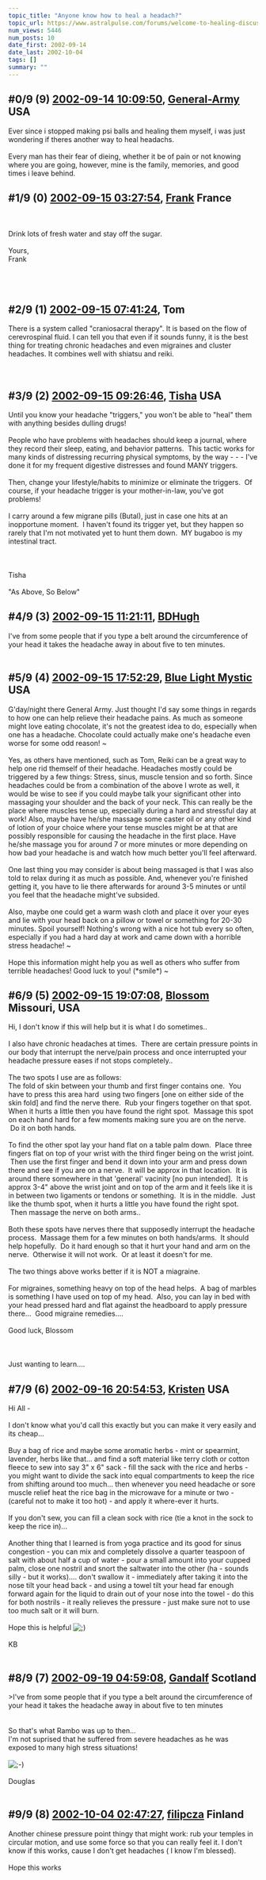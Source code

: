 ```yaml
---
topic_title: "Anyone know how to heal a headach?"
topic_url: https://www.astralpulse.com/forums/welcome-to-healing-discussions!/anyone-know-how-to-heal-a-headach
num_views: 5446
num_posts: 10
date_first: 2002-09-14
date_last: 2002-10-04
tags: []
summary: ""
---
```


## \#0/9 (9) [2002-09-14 10:09:50](https://www.astralpulse.com/forums/index.php?msg=117648), [General-Army](https://www.astralpulse.com/forums/profile/?u=997) USA ##
<section>
Ever since i stopped making psi balls and healing them myself, i was just wondering if theres another way to heal headachs.
<br>
<br>
Every man has their fear of dieing, whether it be of pain or not knowing where you are going, however, mine is the family, memories, and good times i leave behind.
</section>

## \#1/9 (0) [2002-09-15 03:27:54](https://www.astralpulse.com/forums/index.php?msg=12535), [Frank](https://www.astralpulse.com/forums/profile/?u=359) France ##
<section>
<br>
<br>
Drink lots of fresh water and stay off the sugar.
<br>
<br>
Yours,
<br>
Frank
<br>
<br>
<br>
<br>
</section>

## \#2/9 (1) [2002-09-15 07:41:24](https://www.astralpulse.com/forums/index.php?msg=12549), Tom  ##
<section>
There is a system called "craniosacral therapy". It is based on the flow of cerevrospinal fluid. I can tell you that even if it sounds funny, it is the best thing for treating chronic headaches and even migraines and cluster headaches. It combines well with shiatsu and reiki.
<br>
<br>
<br>
</section>

## \#3/9 (2) [2002-09-15 09:26:46](https://www.astralpulse.com/forums/index.php?msg=12557), [Tisha](https://www.astralpulse.com/forums/profile/?u=594) USA ##
<section>
Until you know your headache "triggers," you won't be able to "heal" them with anything besides dulling drugs!
<br>
<br>
People who have problems with headaches should keep a journal, where they record their sleep, eating, and behavior patterns.  This tactic works for many kinds of distressing recurring physical symptoms, by the way - - - I've done it for my frequent digestive distresses and found MANY triggers.
<br>
<br>
Then, change your lifestyle/habits to minimize or eliminate the triggers.  Of course, if your headache trigger is your mother-in-law, you've got problems!
<br>
<br>
I carry around a few migrane pills (Butal), just in case one hits at an inopportune moment.  I haven't found its trigger yet, but they happen so rarely that I'm not motivated yet to hunt them down.  MY bugaboo is my intestinal tract.
<br>
<br>
<br>
<br>
Tisha
<br>
<br>
"As Above, So Below"
</section>

## \#4/9 (3) [2002-09-15 11:21:11](https://www.astralpulse.com/forums/index.php?msg=12561), [BDHugh](https://www.astralpulse.com/forums/profile/?u=52)  ##
<section>
I've from some people that if you type a belt around the circumference of your head it takes the headache away in about five to ten minutes.
<br>
<br>
</section>

## \#5/9 (4) [2002-09-15 17:52:29](https://www.astralpulse.com/forums/index.php?msg=12576), [Blue Light Mystic](https://www.astralpulse.com/forums/profile/?u=123) USA ##
<section>
G'day/night there General Army. Just thought I'd say some things in regards to how one can help relieve their headache pains. As much as someone might love eating chocolate, it's not the greatest idea to do, especially when one has a headache. Chocolate could actually make one's headache even worse for some odd reason! ~
<br>
<br>
Yes, as others have mentioned, such as Tom, Reiki can be a great way to help one rid themself of their headache. Headaches mostly could be triggered by a few things: Stress, sinus, muscle tension and so forth. Since headaches could be from a combination of the above I wrote as well, it would be wise to see if you could maybe talk your significant other into massaging your shoulder and the back of your neck. This can really be the place where muscles tense up, especially during a hard and stressful day at work! Also, maybe have he/she massage some caster oil or any other kind of lotion of your choice where your tense muscles might be at that are possibly responsible for causing the headache in the first place. Have he/she massage you for around 7 or more minutes or more depending on how bad your headache is and watch how much better you'll feel afterward.
<br>
<br>
One last thing you may consider is about being massaged is that I was also told to relax during it as much as possible. And, whenever you're finished getting it, you have to lie there afterwards for around 3-5 minutes or until you feel that the headache might've subsided.
<br>
<br>
Also, maybe one could get a warm wash cloth and place it over your eyes and lie with your head back on a pillow or towel or something for 20-30 minutes. Spoil yourself! Nothing's wrong with a nice hot tub every so often, especially if you had a hard day at work and came down with a horrible stress headache! ~
<br>
<br>
Hope this information might help you as well as others who suffer from terrible headaches! Good luck to you! (*smile*) ~
</section>

## \#6/9 (5) [2002-09-15 19:07:08](https://www.astralpulse.com/forums/index.php?msg=12582), [Blossom](https://www.astralpulse.com/forums/profile/?u=1146) Missouri, USA ##
<section>
Hi, I don't know if this will help but it is what I do sometimes..
<br>
<br>
I also have chronic headaches at times.  There are certain pressure points in our body that interrupt the nerve/pain process and once interrupted your headache pressure eases if not stops completely..
<br>
<br>
The two spots I use are as follows:
<br>
The fold of skin between your thumb and first finger contains one.  You have to press this area hard  using two fingers [one on either side of the skin fold] and find the nerve there.  Rub your fingers together on that spot. When it hurts a little then you have found the right spot.  Massage this spot on each hand hard for a few moments making sure you are on the nerve.  Do it on both hands.
<br>
<br>
To find the other spot lay your hand flat on a table palm down.  Place three fingers flat on top of your wrist with the third finger being on the wrist joint.  Then use the first finger and bend it down into your arm and press down there and see if you are on a nerve.  It will be approx in that location.  It is around there somewhere in that 'general' vacinity [no pun intended].  It is approx 3-4" above the wrist joint and on top of the arm and it feels like it is in between two ligaments or tendons or something.  It is in the middle.  Just like the thumb spot, when it hurts a little you have found the right spot.  Then massage the nerve on both arms..
<br>
<br>
Both these spots have nerves there that supposedly interrupt the headache process.  Massage them for a few minutes on both hands/arms.  It should help hopefully.  Do it hard enough so that it hurt your hand and arm on the nerve.  Otherwise it will not work.  Or at least it doesn't for me.
<br>
<br>
The two things above works better if it is NOT a miagraine.
<br>
<br>
For migraines, something heavy on top of the head helps.  A bag of marbles is something I have used on top of my head.  Also, you can lay in bed with your head pressed hard and flat against the headboard to apply pressure there...  Good migraine remedies....
<br>
<br>
Good luck, Blossom
<br>
<br>
<br>
<br>
Just wanting to learn....
</section>

## \#7/9 (6) [2002-09-16 20:54:53](https://www.astralpulse.com/forums/index.php?msg=12690), [Kristen](https://www.astralpulse.com/forums/profile/?u=56) USA ##
<section>
Hi All -
<br>
<br>
I don't know what you'd call this exactly but you can make it very easily and its cheap...
<br>
<br>
Buy a bag of rice and maybe some aromatic herbs - mint or spearmint, lavender, herbs like that... and find a soft material like terry cloth or cotton fleece to sew into say 3" x 6" sack - fill the sack with the rice and herbs - you might want to divide the sack into equal compartments to keep the rice from shifting around too much... then whenever you need headache or sore muscle relief heat the rice bag in the microwave for a minute or two - (careful not to make it too hot) - and apply it where-ever it hurts.
<br>
<br>
If you don't sew, you can fill a clean sock with rice (tie a knot in the sock to keep the rice in)...
<br>
<br>
Another thing that I learned is from yoga practice and its good for sinus congestion - you can mix and completely dissolve a quarter teaspoon of salt with about half a cup of water - pour a small amount into your cupped palm, close one nostril and snort the saltwater into the other (ha - sounds silly - but it works).... don't swallow it - immediately after taking it into the nose tilt your head back - and using a towel tilt your head far enough forward again for the liquid to drain out of your nose into the towel - do this for both nostrils - it really relieves the pressure - just make sure not to use too much salt or it will burn.
<br>
<br>
Hope this is helpful
<img alt=";)" class="smiley" src="https://www.astralpulse.com/forums/Smileys/fugue/wink.png" title="Wink"/>
<br>
<br>
KB
<br>
<br>
</section>

## \#8/9 (7) [2002-09-19 04:59:08](https://www.astralpulse.com/forums/index.php?msg=12853), [Gandalf](https://www.astralpulse.com/forums/profile/?u=850) Scotland ##
<section>
&gt;I've from some people that if you type a belt around the circumference of your head it takes the headache away in about five to ten minutes
<br>
<br>
<br>
So that's what Rambo was up to then...
<br>
I'm not suprised that he suffered from severe headaches as he was exposed to many high stress situations!
<br>
<br>
<img alt=";-)" class="smiley" src="https://www.astralpulse.com/forums/Smileys/fugue/wink.png" title="Wink"/>
<br>
<br>
Douglas
<br>
<br>
</section>

## \#9/9 (8) [2002-10-04 02:47:27](https://www.astralpulse.com/forums/index.php?msg=13761), [filipcza](https://www.astralpulse.com/forums/profile/?u=232) Finland ##
<section>
Another chinese pressure point thingy that might work: rub your temples in circular motion, and use some force so that you can really feel it. I don't know if this works, cause I don't get headaches ( I know I'm blessed).
<br>
<br>
Hope this works
<br>
<br>
<br>
<br>
</section>